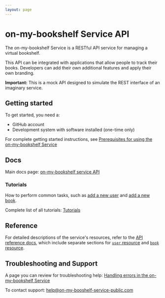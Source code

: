 ```yaml
---
layout: page
---
```


# on-my-bookshelf Service API

The on-my-bookshelf Service is a RESTful API service for managing a virtual bookshelf. 

This API can be integrated with applications that allow people to track their books. Developers can add their own additional features and apply their own branding.

**Important:** This is a mock API designed to simulate the REST interface of an imaginary service.

## Getting started

To get started, you need a:

- GitHub account
- Development system with software installed (one-time only)

For complete getting started instructions, see [Prerequisites for using the on-my-bookshelf Service](tutorials/prereqs.md)

## Docs

Main docs page: [on-my-bookshelf service API](index.md)

### Tutorials

  How to perform common tasks, such as [add a new user](tutorials/add-a-new-user.md) and [add a new book](tutorials/add-a-new-book.md).

  Complete list of all tutorials: [Tutorials](index.md#tutorials)

## Reference

For detailed descriptions of the service's resources, refer to the [API reference docs](index.md#api-reference-docs), which include separate sections for [`user` resource](api/user.md) and [`book` resource](api/books.md).

## Troubleshooting and Support

A page you can review for troubleshooting help: [Handling errors in the on-my-bookshelf Service](api/error-handling.md)

To contact support: help@on-my-booshelf-service-public.com
